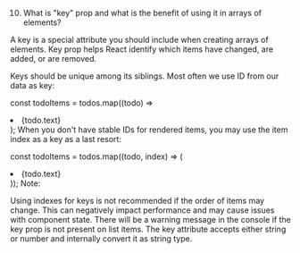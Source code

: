 10. What is "key" prop and what is the benefit of using it in arrays of elements?
















A key is a special attribute you should include when creating arrays of elements. Key prop helps React identify which items have changed, are added, or are removed.

Keys should be unique among its siblings. Most often we use ID from our data as key:

const todoItems = todos.map((todo) => <li key={todo.id}>{todo.text}</li>);
When you don't have stable IDs for rendered items, you may use the item index as a key as a last resort:

const todoItems = todos.map((todo, index) => (
  <li key={index}>{todo.text}</li>
));
Note:

Using indexes for keys is not recommended if the order of items may change. This can negatively impact performance and may cause issues with component state.
There will be a warning message in the console if the key prop is not present on list items.
The key attribute accepts either string or number and internally convert it as string type.
